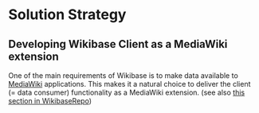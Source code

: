 # Solution Strategy

## Developing Wikibase Client as a MediaWiki extension

One of the main requirements of Wikibase is to make data available to [MediaWiki](../overview/12-Glossary.md#mediawiki) applications. This makes it a natural choice to deliver the client (= data consumer) functionality as a MediaWiki extension. (see also [this section in WikibaseRepo](../WikibaseRepo/04-Solution_Strategy.md#developing-wikibase-repo-as-a-mediawiki-extension))
